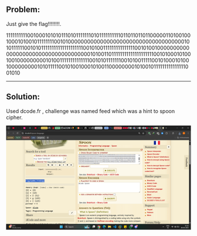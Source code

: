 ## Problem:
Just give the flag!!!!!!!!.

111111111100100010101011101011111110101111111111011011011011000001101001001000101001011111111001010000000000000000000000000000000000001010111111001010111111111111111111110010100111111111111111001010010000000000000000000000000000000000001010011011111111111111111111001010001010010010000000001010011111111111111001010111111100101001111100101000101001000000000101011111001010010001010011000000001010010111111111111111001010

---
## Solution:

Used dcode.fr , challenge was named feed which was a hint to spoon cipher.

![Decoded Output](./images/Screenshot(1191).png)
